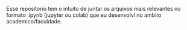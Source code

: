 Esse repositorio tem o intuito de juntar os arquivos mais relevantes no formato .ipynb (jupyter ou colab) que eu desenvolvi no ambito academico/faculdade.
